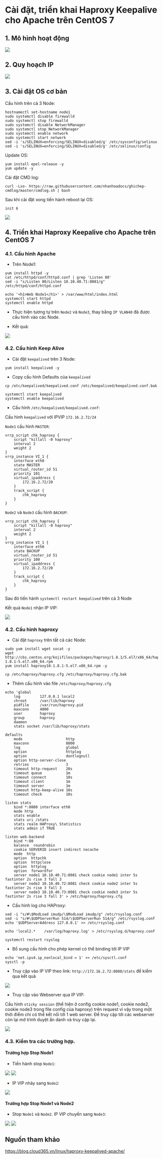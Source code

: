# Cài đặt, triển khai Haproxy Keepalive cho Apache trên CentOS 7

## 1. Mô hình hoạt động

<img src="https://imgur.com/uYG5JhR.png">

## 2. Quy hoạch IP 

<img src="https://imgur.com/pb75k0A.png">

## 3. Cài đặt OS cơ bản

Cấu hình trên cả 3 Node:

```
hostnamectl set-hostname node1
sudo systemctl disable firewalld
sudo systemctl stop firewalld
sudo systemctl disable NetworkManager
sudo systemctl stop NetworkManager
sudo systemctl enable network
sudo systemctl start network
sed -i 's/SELINUX=enforcing/SELINUX=disabled/g' /etc/sysconfig/selinux
sed -i 's/SELINUX=enforcing/SELINUX=disabled/g' /etc/selinux/config
```

Update OS:

```
yum install epel-release -y
yum update -y
```

Cài đặt CMD log:

```
curl -Lso- https://raw.githubusercontent.com/nhanhoadocs/ghichep-cmdlog/master/cmdlog.sh | bash
```

Sau khi cài đặt xong tiến hành reboot lại OS:

```
init 6
```

<img src="https://imgur.com/Igkl5nx.png">

## 4. Triển khai Haproxy Keepalive cho Apache trên CentOS 7

### 4.1. Cấu hình Apache

- Trên Node1:

```
yum install httpd -y
cat /etc/httpd/conf/httpd.conf | grep 'Listen 80'
sed -i "s/Listen 80/Listen 10.10.40.71:8081/g" /etc/httpd/conf/httpd.conf
```

```
echo '<h1>Web Node1</h1>' > /var/www/html/index.html
systemctl start httpd
systemctl enable httpd
```

- Thực hiện tương tự trên `Node2` và `Node3`, thay bằng `IP VLAN40` đã được cấu hình vào các Node.

- Kết quả:

<img src="https://imgur.com/8zdAv2c.png">

### 4.2. Cấu hình Keep Alive

- Cài đặt `keepalived` trên 3 Node:

```
yum install keepalived -y
```

- Copy cấu hình Defaults của `keepalived`

```
cp /etc/keepalived/keepalived.conf /etc/keepalived/keepalived.conf.bak
```

```
systemctl start keepalived
systemctl enable keepalived
```

- Cấu hình `/etc/keepalived/keepalived.conf`:

Cấu hình `keepalived` với IPVIP `172.16.2.72/24`

`Node1` cấu hình `MASTER`:

```
vrrp_script chk_haproxy {
    script "killall -0 haproxy"
    interval 2
    weight 2
}
vrrp_instance VI_1 {
    interface eth0
    state MASTER
    virtual_router_id 51
    priority 101
    virtual_ipaddress {
        172.16.2.72/20
    }
    track_script {
        chk_haproxy
    }
}
```

`Node2` và `Node3` cấu hình `BACKUP`:

```
vrrp_script chk_haproxy {
    script "killall -0 haproxy"
    interval 2
    weight 2
}
vrrp_instance VI_1 {
    interface eth0
    state BACKUP
    virtual_router_id 51
    priority 100
    virtual_ipaddress {
        172.16.2.72/20
    }
    track_script {
        chk_haproxy
    }
}
```

Sau đó tiến hành `systemctl restart keepalived` trên cả 3 Node

Kết quả `Node1` nhận IP VIP:

<img src="https://imgur.com/d9sRSvB.png">

### 4.2. Cấu hình haproxy

- Cài đặt `haproxy` trên tất cả các Node:

```
sudo yum install wget socat -y
wget http://cbs.centos.org/kojifiles/packages/haproxy/1.8.1/5.el7/x86_64/haproxy18-1.8.1-5.el7.x86_64.rpm 
yum install haproxy18-1.8.1-5.el7.x86_64.rpm -y
```

```
cp /etc/haproxy/haproxy.cfg /etc/haproxy/haproxy.cfg.bak
```

- Thêm cấu hình vào file `/etc/haproxy/haproxy.cfg`

```
echo 'global
    log         127.0.0.1 local2
    chroot      /var/lib/haproxy
    pidfile     /var/run/haproxy.pid
    maxconn     4000
    user        haproxy
    group       haproxy
    daemon
    stats socket /var/lib/haproxy/stats

defaults
    mode                    http
    maxconn                 8000
    log                     global
    option                  httplog
    option                  dontlognull
    option http-server-close
    retries                 3
    timeout http-request    20s
    timeout queue           1m
    timeout connect         10s
    timeout client          1m
    timeout server          1m
    timeout http-keep-alive 10s
    timeout check           10s

listen stats
    bind *:8080 interface eth0
    mode http
    stats enable
    stats uri /stats
    stats realm HAProxy\ Statistics
    stats admin if TRUE

listen web-backend
    bind *:80
    balance  roundrobin
    cookie SERVERID insert indirect nocache
    mode  http
    option  httpchk
    option  httpclose
    option  httplog
    option  forwardfor
    server node1 10.10.40.71:8081 check cookie node1 inter 5s fastinter 2s rise 3 fall 3
    server node2 10.10.40.72:8081 check cookie node2 inter 5s fastinter 2s rise 3 fall 3
    server node3 10.10.40.73:8081 check cookie node3 inter 5s fastinter 2s rise 3 fall 3' > /etc/haproxy/haproxy.cfg
```

- Cấu hình log cho HAProxy:

```
sed -i "s/#\$ModLoad imudp/\$ModLoad imudp/g" /etc/rsyslog.conf
sed -i "s/#\$UDPServerRun 514/\$UDPServerRun 514/g" /etc/rsyslog.conf
echo '$UDPServerAddress 127.0.0.1' >> /etc/rsyslog.conf

echo 'local2.*    /var/log/haproxy.log' > /etc/rsyslog.d/haproxy.conf

systemctl restart rsyslog
```

- Bổ sung cấu hình cho phép kernel có thể binding tới IP VIP

```
echo 'net.ipv4.ip_nonlocal_bind = 1' >> /etc/sysctl.conf
sysctl -p
```

- Truy cập vào IP VIP theo link: `http://172.16.2.72:8080/stats` để kiểm qua kết quả

<img src="https://imgur.com/fRz0syc.png">

- Truy cập vào Webserver qua IP VIP:

Cấu hình `sticky session` (thể hiện ở config cookie node1, cookie node2, cookie node3 trong file config của haproxy) trên request vì vậy trong một thời điểm chỉ có thể kết nối tới 1 web server. Để truy cập tới các webserver còn lại mở trình duyệt ẩn danh và truy cập lại.

<img src="https://imgur.com/EzcDcRD.png">

### 4.3. Kiểm tra các trường hợp.

#### Trường hợp Stop Node1

- Tiến hành stop `Node1`:

<img src="https://imgur.com/i6EFpsL.png">

<img src="https://imgur.com/1oKJvKW.png">

- IP VIP nhảy sang `Node2`:

<img src="https://imgur.com/3kkVNre.png">

#### Trường hợp Stop Node1 và Node2

- Stop `Node1` và `Node2`. IP VIP chuyển sang `Node3`:

<img src="https://imgur.com/UkuzUc0.png">

<img src="https://imgur.com/KLesWHn.png">

## Nguồn tham khảo

https://blog.cloud365.vn/linux/haproxy-keepalived-apache/